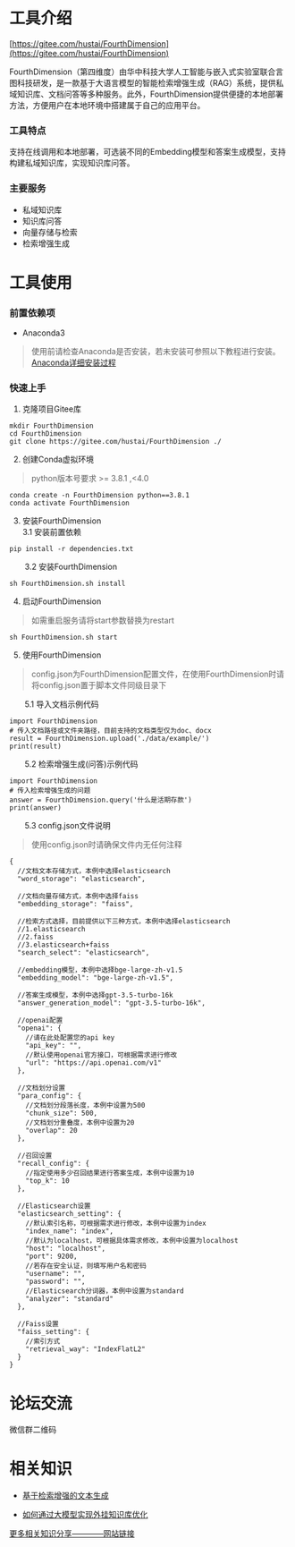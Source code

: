 # 工具介绍
[https://gitee.com/hustai/FourthDimension](https://gitee.com/hustai/FourthDimension)

FourthDimension（第四维度）由华中科技大学人工智能与嵌入式实验室联合言图科技研发，是一款基于大语言模型的智能检索增强生成（RAG）系统，提供私域知识库、文档问答等多种服务。此外，FourthDimension提供便捷的本地部署方法，方便用户在本地环境中搭建属于自己的应用平台。

### 工具特点
支持在线调用和本地部署，可选装不同的Embedding模型和答案生成模型，支持构建私域知识库，实现知识库问答。

### 主要服务
* 私域知识库
* 知识库问答
* 向量存储与检索
* 检索增强生成

# 工具使用

### 前置依赖项
- Anaconda3  

> 使用前请检查Anaconda是否安装，若未安装可参照以下教程进行安装。  
> [Anaconda详细安装过程](https://blog.csdn.net/weixin_43858830/article/details/134310118?csdn_share_tail=%7B%22type%22%3A%22blog%22%2C%22rType%22%3A%22article%22%2C%22rId%22%3A%22134310118%22%2C%22source%22%3A%22weixin_43858830%22%7D)

### 快速上手

1. 克隆项目Gitee库
```
mkdir FourthDimension
cd FourthDimension
git clone https://gitee.com/hustai/FourthDimension ./
```
2. 创建Conda虚拟环境
> python版本号要求 >= 3.8.1 ,<4.0
```
conda create -n FourthDimension python==3.8.1
conda activate FourthDimension
```
3. 安装FourthDimension  
3.1 安装前置依赖
```
pip install -r dependencies.txt
```
&nbsp;&nbsp;&nbsp;&nbsp;&nbsp;&nbsp;&nbsp;3.2 安装FourthDimension 
```
sh FourthDimension.sh install
```

4. 启动FourthDimension
> 如需重启服务请将start参数替换为restart
```
sh FourthDimension.sh start
```

5. 使用FourthDimension  

>config.json为FourthDimension配置文件，在使用FourthDimension时请将config.json置于脚本文件同级目录下

&nbsp;&nbsp;&nbsp;&nbsp;&nbsp;&nbsp;&nbsp;5.1 导入文档示例代码
```text
import FourthDimension  
# 传入文档路径或文件夹路径，目前支持的文档类型仅为doc、docx
result = FourthDimension.upload('./data/example/')
print(result)
```
&nbsp;&nbsp;&nbsp;&nbsp;&nbsp;&nbsp;&nbsp;5.2 检索增强生成(问答)示例代码
```text
import FourthDimension
# 传入检索增强生成的问题
answer = FourthDimension.query('什么是活期存款')
print(answer)
```
&nbsp;&nbsp;&nbsp;&nbsp;&nbsp;&nbsp;&nbsp;5.3 config.json文件说明  
> 使用config.json时请确保文件内无任何注释
```text
{
  //文档文本存储方式，本例中选择elasticsearch
  "word_storage": "elasticsearch",

  //文档向量存储方式，本例中选择faiss
  "embedding_storage": "faiss",

  //检索方式选择，目前提供以下三种方式，本例中选择elasticsearch
  //1.elasticsearch
  //2.faiss
  //3.elasticsearch+faiss
  "search_select": "elasticsearch",

  //embedding模型，本例中选择bge-large-zh-v1.5
  "embedding_model": "bge-large-zh-v1.5",

  //答案生成模型，本例中选择gpt-3.5-turbo-16k
  "answer_generation_model": "gpt-3.5-turbo-16k",

  //openai配置
  "openai": {
    //请在此处配置您的api key
    "api_key": "",
    //默认使用openai官方接口，可根据需求进行修改
    "url": "https://api.openai.com/v1"
  },

  //文档划分设置
  "para_config": {
    //文档划分段落长度，本例中设置为500
    "chunk_size": 500,
    //文档划分重叠度，本例中设置为20
    "overlap": 20
  },

  //召回设置
  "recall_config": {
    //指定使用多少召回结果进行答案生成，本例中设置为10
    "top_k": 10
  },

  //Elasticsearch设置
  "elasticsearch_setting": {
    //默认索引名称，可根据需求进行修改，本例中设置为index
    "index_name": "index",
    //默认为localhost，可根据具体需求修改，本例中设置为localhost
    "host": "localhost",
    "port": 9200,
    //若存在安全认证，则填写用户名和密码
    "username": "",
    "password": "",
    //Elasticsearch分词器，本例中设置为standard
    "analyzer": "standard"
  },

  //Faiss设置
  "faiss_setting": {
    //索引方式
    "retrieval_way": "IndexFlatL2"
  }
}
```
# 论坛交流
微信群二维码

# 相关知识
- [基于检索增强的文本生成](https://hustai.gitee.io/zh/posts/rag/RetrieveTextGeneration.html)

- [如何通过大模型实现外挂知识库优化](https://hustai.gitee.io/zh/posts/rag/LLMretrieval.html)

 [更多相关知识分享————网站链接](https://hustai.tech/zh/)



